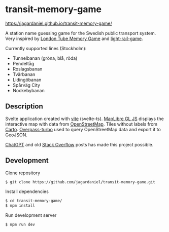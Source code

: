 # transit-memory-game

https://jagardaniel.github.io/transit-memory-game/

A station name guessing game for the Swedish public transport system. Very inspired by [London Tube Memory Game](https://london.metro-memory.com/) and [light-rail-game](https://github.com/simonprickett/light-rail-game).

Currently supported lines (Stockholm):

- Tunnelbanan (gröna, blå, röda)
- Pendeltåg
- Roslagsbanan
- Tvärbanan
- Lidingöbanan
- Spårväg City
- Nockebybanan

## Description

Svelte application created with [vite](https://vite.dev/) (svelte-ts). [MapLibre GL JS](https://maplibre.org/maplibre-gl-js/docs/) displays the interactive map with data from [OpenStreetMap](https://www.openstreetmap.or). Tiles without labels from [Carto](https://carto.com/). [Overpass-turbo](https://overpass-turbo.eu/) used to query OpenStreetMap data and export it to GeoJSON.

[ChatGPT](https://chatgpt.com/) and old [Stack Overflow](https://stackoverflow.com/) posts has made this project possible.

## Development

Clone repository

```bash
$ git clone https://github.com/jagardaniel/transit-memory-game.git
```

Install dependencies

```bash
$ cd transit-memory-game/
$ npm install
```

Run development server

```bash
$ npm run dev
```
